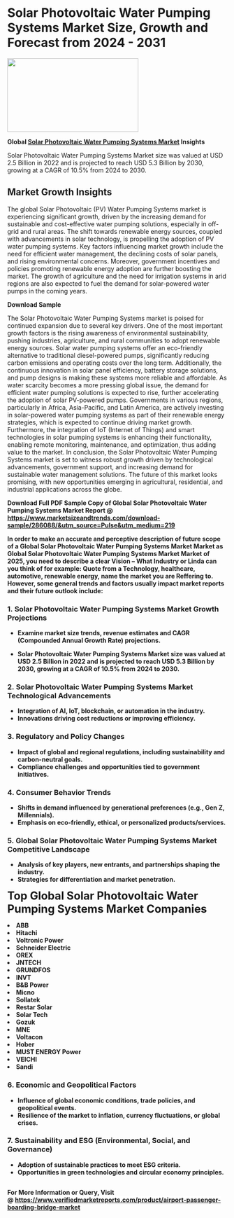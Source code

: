 <H1>Solar Photovoltaic Water Pumping Systems Market Size, Growth and Forecast from 2024 - 2031</H1><img class="aligncenter size-medium wp-image-584254" src="https://thirdeyenews.in/wp-content/uploads/2024/09/Global-Market-Research-300x168.jpeg" alt="" width="300" height="168" /><p><strong>Global&nbsp;<a href="https://www.marketsizeandtrends.com/download-sample/286088/&amp;utm_source=Pulse&amp;utm_medium=219">Solar Photovoltaic Water Pumping Systems Market</a> Insights</strong></p><p>Solar Photovoltaic Water Pumping Systems Market size was valued at USD 2.5 Billion in 2022 and is projected to reach USD 5.3 Billion by 2030, growing at a CAGR of 10.5% from 2024 to 2030.</p><p><h2>Market Growth Insights</h2> <p>The global Solar Photovoltaic (PV) Water Pumping Systems market is experiencing significant growth, driven by the increasing demand for sustainable and cost-effective water pumping solutions, especially in off-grid and rural areas. The shift towards renewable energy sources, coupled with advancements in solar technology, is propelling the adoption of PV water pumping systems. Key factors influencing market growth include the need for efficient water management, the declining costs of solar panels, and rising environmental concerns. Moreover, government incentives and policies promoting renewable energy adoption are further boosting the market. The growth of agriculture and the need for irrigation systems in arid regions are also expected to fuel the demand for solar-powered water pumps in the coming years.</p> <p><strong>Download Sample</strong></p> <p>The Solar Photovoltaic Water Pumping Systems market is poised for continued expansion due to several key drivers. One of the most important growth factors is the rising awareness of environmental sustainability, pushing industries, agriculture, and rural communities to adopt renewable energy sources. Solar water pumping systems offer an eco-friendly alternative to traditional diesel-powered pumps, significantly reducing carbon emissions and operating costs over the long term. Additionally, the continuous innovation in solar panel efficiency, battery storage solutions, and pump designs is making these systems more reliable and affordable. As water scarcity becomes a more pressing global issue, the demand for efficient water pumping solutions is expected to rise, further accelerating the adoption of solar PV-powered pumps. Governments in various regions, particularly in Africa, Asia-Pacific, and Latin America, are actively investing in solar-powered water pumping systems as part of their renewable energy strategies, which is expected to continue driving market growth. Furthermore, the integration of IoT (Internet of Things) and smart technologies in solar pumping systems is enhancing their functionality, enabling remote monitoring, maintenance, and optimization, thus adding value to the market. In conclusion, the Solar Photovoltaic Water Pumping Systems market is set to witness robust growth driven by technological advancements, government support, and increasing demand for sustainable water management solutions. The future of this market looks promising, with new opportunities emerging in agricultural, residential, and industrial applications across the globe.</p> <p><strong></p><p><span class=""><strong>Download Full PDF Sample Copy of Global Solar Photovoltaic Water Pumping Systems Market Report</strong> @ <a href="https://www.marketsizeandtrends.com/download-sample/286088/&amp;utm_source=Pulse&amp;utm_medium=219" target="_blank">https://www.marketsizeandtrends.com/download-sample/286088/&amp;utm_source=Pulse&amp;utm_medium=219</a></span></p><p>In order to make an accurate and perceptive description of future scope of a Global&nbsp;Solar Photovoltaic Water Pumping Systems Market Market as Global&nbsp;Solar Photovoltaic Water Pumping Systems Market Market of 2025, you need to describe a clear Vision &ndash; What Industry or Linda can you think of for example: Quote from a Technology, healthcare, automotive, renewable energy, name the market you are Reffering to. However, some general trends and factors usually impact market reports and their future outlook include:</p><h3>1.&nbsp;<strong>Solar Photovoltaic Water Pumping Systems Market Growth Projections</strong></h3><ul><li>Examine market size trends, revenue estimates and CAGR (Compounded Annual Growth Rate) projections.</li><li><p>Solar Photovoltaic Water Pumping Systems Market size was valued at USD 2.5 Billion in 2022 and is projected to reach USD 5.3 Billion by 2030, growing at a CAGR of 10.5% from 2024 to 2030.</p></li></ul><h3>2.&nbsp;<strong>Solar Photovoltaic Water Pumping Systems Market Technological Advancements</strong></h3><ul><li>Integration of AI, IoT, blockchain, or automation in the industry.</li><li>Innovations driving cost reductions or improving efficiency.</li></ul><h3>3.&nbsp;<strong>Regulatory and Policy Changes</strong></h3><ul><li>Impact of global and regional regulations, including sustainability and carbon-neutral goals.</li><li>Compliance challenges and opportunities tied to government initiatives.</li></ul><h3>4.&nbsp;<strong>Consumer Behavior Trends</strong></h3><ul><li>Shifts in demand influenced by generational preferences (e.g., Gen Z, Millennials).</li><li>Emphasis on eco-friendly, ethical, or personalized products/services.</li></ul><h3>5.&nbsp;<strong>Global Solar Photovoltaic Water Pumping Systems Market Competitive Landscape</strong></h3><ul><li>Analysis of key players, new entrants, and partnerships shaping the industry.</li><li>Strategies for differentiation and market penetration.</li></ul><p data-pm-slice="1 1 []"><span style="color: inherit; font-family: inherit; font-size: 25px;">Top Global Solar Photovoltaic Water Pumping Systems Market Companies</span></p><div class="" data-test-id=""><p><li>ABB</li><li> Hitachi</li><li> Voltronic Power</li><li> Schneider Electric</li><li> OREX</li><li> JNTECH</li><li> GRUNDFOS</li><li> INVT</li><li> B&B Power</li><li> Micno</li><li> Sollatek</li><li> Restar Solar</li><li> Solar Tech</li><li> Gozuk</li><li> MNE</li><li> Voltacon</li><li> Hober</li><li> MUST ENERGY Power</li><li> VEICHI</li><li> Sandi</li></p></div><h3>6.&nbsp;<strong>Economic and Geopolitical Factors</strong></h3><ul><li>Influence of global economic conditions, trade policies, and geopolitical events.</li><li>Resilience of the market to inflation, currency fluctuations, or global crises.</li></ul><h3>7.&nbsp;<strong>Sustainability and ESG (Environmental, Social, and Governance)</strong></h3><ul><li>Adoption of sustainable practices to meet ESG criteria.</li><li>Opportunities in green technologies and circular economy principles.</li></ul><h2><strong style="font-size: 14px;">For More Information or Query, Visit @&nbsp;</strong><a style="background-color: #ffffff; font-size: 14px;" href="https://www.marketsizeandtrends.com/report/solar-photovoltaic-water-pumping-systems-market/" target="_blank">https://www.verifiedmarketreports.com/product/airport-passenger-boarding-bridge-market</a></h2>
